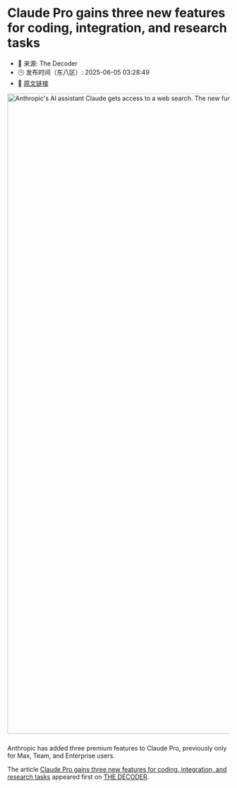 # Claude Pro gains three new features for coding, integration, and research tasks
- 📅 来源: The Decoder
- 🕒 发布时间（东八区）: 2025-06-05 03:28:49
- 🔗 [原文链接](https://the-decoder.com/claude-pro-gains-three-new-features-for-coding-integration-and-research-tasks/)

<p><img alt="Anthropic&#039;s AI assistant Claude gets access to a web search. The new function is designed to provide more up-to-date and relevant answers." class="attachment-full size-full wp-post-image" height="816" src="https://the-decoder.com/wp-content/uploads/2025/03/claude_web_search_demo.png" style="height: auto; margin-bottom: 10px;" width="1452" /></p>
<p>        Anthropic has added three premium features to Claude Pro, previously only for Max, Team, and Enterprise users.</p>
<p>The article <a href="https://the-decoder.com/claude-pro-gains-three-new-features-for-coding-integration-and-research-tasks/">Claude Pro gains three new features for coding, integration, and research tasks</a> appeared first on <a href="https://the-decoder.com">THE DECODER</a>.</p>
